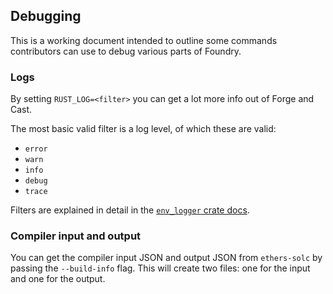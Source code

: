 ## Debugging

This is a working document intended to outline some commands contributors can use to debug various parts of Foundry.

### Logs

By setting `RUST_LOG=<filter>` you can get a lot more info out of Forge and Cast.

The most basic valid filter is a log level, of which these are valid:

- `error`
- `warn`
- `info`
- `debug`
- `trace`

Filters are explained in detail in the [`env_logger` crate docs](https://docs.rs/env_logger).

### Compiler input and output

You can get the compiler input JSON and output JSON from `ethers-solc` by passing the `--build-info` flag. This will create two files: one for the input and one for the output.
